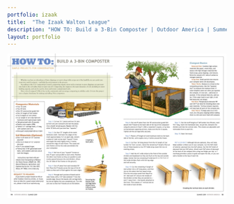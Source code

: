 ```yaml
---
portfolio: izaak
title:  "The Izaak Walton League"
description: "HOW TO: Build a 3-Bin Composter | Outdoor America | Summer 2009"
layout: portfolio
---
```

<div class="row">
    <div class="col-md-12">
    <img src="../images/izaak8.jpg" class="img-fluid"/>
    </div>
</div>